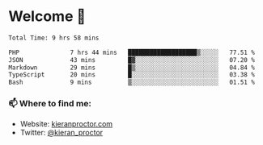 # Welcome 🦘

<!--START_SECTION:waka-->

```txt
Total Time: 9 hrs 58 mins

PHP              7 hrs 44 mins   ███████████████████▒░░░░░   77.51 %
JSON             43 mins         █▓░░░░░░░░░░░░░░░░░░░░░░░   07.20 %
Markdown         29 mins         █▒░░░░░░░░░░░░░░░░░░░░░░░   04.84 %
TypeScript       20 mins         █░░░░░░░░░░░░░░░░░░░░░░░░   03.38 %
Bash             9 mins          ▒░░░░░░░░░░░░░░░░░░░░░░░░   01.51 %
```

<!--END_SECTION:waka-->

### 📫 Where to find me:

-   Website: [kieranproctor.com](https://kieranproctor.com/)
-   Twitter: [@kieran_proctor](https://twitter.com/kieran_proctor)
